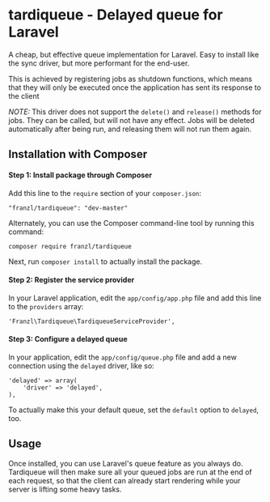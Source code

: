 # tardiqueue - Delayed queue for Laravel

A cheap, but effective queue implementation for Laravel. Easy to install like the sync driver, but more performant for the end-user.

This is achieved by registering jobs as shutdown functions, which means that they will only be executed once the application has sent its response to the client

*NOTE:* This driver does not support the `delete()` and `release()` methods for jobs. They can be called, but will not have any effect. Jobs will be deleted automatically after being run, and releasing them will not run them again.

## Installation with Composer

#### Step 1: Install package through Composer

Add this line to the `require` section of your `composer.json`:

    "franzl/tardiqueue": "dev-master"

Alternately, you can use the Composer command-line tool by running this command:

    composer require franzl/tardiqueue

Next, run `composer install` to actually install the package.

#### Step 2: Register the service provider

In your Laravel application, edit the `app/config/app.php` file and add this
line to the `providers` array:

    'Franzl\Tardiqueue\TardiqueueServiceProvider',

#### Step 3: Configure a delayed queue

In your application, edit the `app/config/queue.php` file and add a new connection using the `delayed` driver, like so:

    'delayed' => array(
        'driver' => 'delayed',
    ),

To actually make this your default queue, set the `default` option to `delayed`, too.

## Usage

Once installed, you can use Laravel's queue feature as you always do. Tardiqueue will then make sure all your queued jobs are run at the end of each request, so that the client can already start rendering while your server is lifting some heavy tasks.
